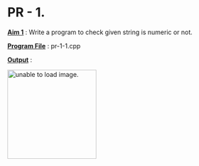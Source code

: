 # PR - 1.

<u>**Aim 1**</u> : Write a program to check given string is numeric or not.

<u>**Program File**</u> : pr-1-1.cpp

<u>**Output**</u> :

<img src="[https://github.com/jb-jaydeep/Cpp/blob/main/pr-1(Fundamental%20Booster)/images/pr-1-1.PNG](https://github.com/jb-jaydeep/Cpp/blob/main/pr-1(Fundamental%20Booster)/images/pr-1-2.png)" height = "200px" alt = "unable to load image.">

